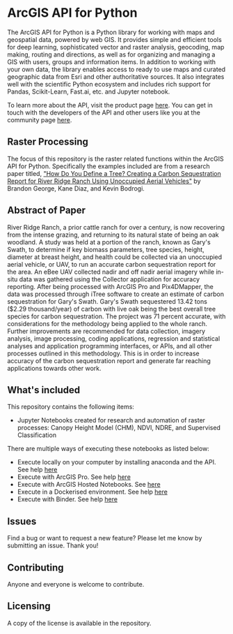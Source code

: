 # ArcGIS API for Python
The ArcGIS API for Python is a Python library for working with maps and geospatial data, powered by web GIS. It provides simple and efficient tools for deep learning, sophisticated vector and raster analysis, geocoding, map making, routing and directions, as well as for organizing and managing a GIS with users, groups and information items. In addition to working with your own data, the library enables access to ready to use maps and curated geographic data from Esri and other authoritative sources. It also integrates well with the scientific Python ecosystem and includes rich support for Pandas, Scikit-Learn, Fast.ai, etc. and Jupyter notebook.

To learn more about the API, visit the product page [here](https://developers.arcgis.com/python/). You can get in touch with the developers of the API and other users like you at the community page [here](https://geonet.esri.com/groups/arcgis-python-api/).

## Raster Processing
The focus of this repository is the raster related functions within the ArcGIS API for Python. Specifically the examples included are from a research paper titled, ["How Do You Define a Tree? Creating a Carbon Sequestration Report for River Ridge Ranch Using Unoccupied Aerial Vehicles"](https://www.academia.edu/79845788/How_Do_You_Define_a_Tree_Creating_a_Carbon_Sequestration_Report_for_River_Ridge_Ranch_Using_Unoccupied_Aerial_Vehicles) by Brandon George, Kane Diaz, and Kevin Bodrogi.

## Abstract of Paper
River Ridge Ranch, a prior cattle ranch for over a century, is now recovering from the intense grazing, and returning to its natural state of being an oak woodland. A study was held at a portion of the ranch, known as Gary's Swath, to determine if key biomass parameters, tree species, height, diameter at breast height, and health could be collected via an unoccupied aerial vehicle, or UAV, to run an accurate carbon sequestration report for the area. An eBee UAV collected nadir and off nadir aerial imagery while in-situ data was gathered using the Collector application for accuracy reporting. After being processed with ArcGIS Pro and Pix4DMapper, the data was processed through iTree software to create an estimate of carbon sequestration for Gary's Swath. Gary's Swath sequestered 13.42 tons ($2.29 thousand/year) of carbon with live oak being the best overall tree species for carbon sequestration. The project was 71 percent accurate, with considerations for the methodology being applied to the whole ranch. Further improvements are recommended for data collection, imagery analysis, image processing, coding applications, regression and statistical analyses and application programming interfaces, or APIs, and all other processes outlined in this methodology. This is in order to increase accuracy of the carbon sequestration report and generate far reaching applications towards other work.

## What's included
This repository contains the following items:
* Jupyter Notebooks created for research and automation of raster processes: Canopy Height Model (CHM), NDVI, NDRE, and Supervised Classification

There are multiple ways of executing these notebooks as listed below:

 - Execute locally on your computer by installing anaconda and the API. See help [here](https://developers.arcgis.com/python/guide/install-and-set-up/#Get-Conda-with-Anaconda-for-Python-Distribution)
 - Execute with ArcGIS Pro. See help [here](https://developers.arcgis.com/python/guide/install-and-set-up/#Get-Conda-with-ArcGIS-Pro)
 - Execute with ArcGIS Hosted Notebooks. See [here](https://www.esri.com/en-us/arcgis/products/arcgis-notebook-server)
 - Execute in a Dockerised environment. See help [here](https://developers.arcgis.com/python/guide/install-and-set-up/#Install-as-a-Docker-image)
 - Execute with Binder. See help [here](https://mybinder.org/)

## Issues
Find a bug or want to request a new feature?  Please let me know by submitting an issue. Thank you!

## Contributing
Anyone and everyone is welcome to contribute.

## Licensing
A copy of the license is available in the repository.

